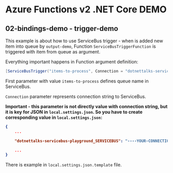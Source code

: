 # Azure Functions v2 .NET Core DEMO

## 02-bindings-demo - trigger-demo
This example is about how to use ServiceBus trigger - when is added new item into queue by ```output-demo```, Function ```ServiceBusTriggerFunction``` is triggered with item from queue as argument.

Everything important happens in Function argument definition: 
```csharp
[ServiceBusTrigger("items-to-process", Connection = "dotnettalks-servicebus-playground_SERVICEBUS")]string myQueueItem,
```

First parameter with value ```items-to-process``` defines queue name in ServiceBus.

```Connection``` parameter represents connection string to ServiceBus. <br>

<b>Important - this parameter is not directly value with connection string, but it is key for JSON in ```local.settings.json```. So you have to create corresponding value in ```local.settings.json```:
```json
{
    ...

    "dotnettalks-servicebus-playground_SERVICEBUS": "----YOUR-CONNECTION-STRING----",

    ...
}
```
</b>


There is example in ```local.settings.json.template``` file.


